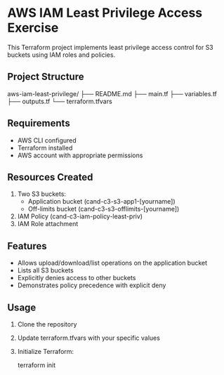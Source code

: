 # AWS IAM Least Privilege Access Exercise

This Terraform project implements least privilege access control for S3 buckets using IAM roles and policies.

## Project Structure
aws-iam-least-privilege/
├── README.md
├── main.tf
├── variables.tf
├── outputs.tf
└── terraform.tfvars

## Requirements
- AWS CLI configured
- Terraform installed
- AWS account with appropriate permissions

## Resources Created
1. Two S3 buckets:
   - Application bucket (cand-c3-s3-app1-[yourname])
   - Off-limits bucket (cand-c3-s3-offlimits-[yourname])
2. IAM Policy (cand-c3-iam-policy-least-priv)
3. IAM Role attachment

## Features
- Allows upload/download/list operations on the application bucket
- Lists all S3 buckets
- Explicitly denies access to other buckets
- Demonstrates policy precedence with explicit deny

## Usage
1. Clone the repository
2. Update terraform.tfvars with your specific values
3. Initialize Terraform:
   
   terraform init
   
